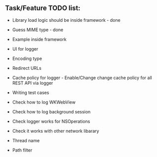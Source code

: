 ## Task/Feature TODO list:

* Library load logic should be inside framework - done
* Guess MIME type - done

* Example inside framework
* UI for logger
* Encoding type
* Redirect URLs
* Cache policy for logger - Enable/Change change cache policy for all REST API via logger
* Writing test cases
* Check how to log WKWebView
* Check how to log background session
* Check logger works for NSOperations
* Check it works with other network libarary
* Thread name
* Path filter

